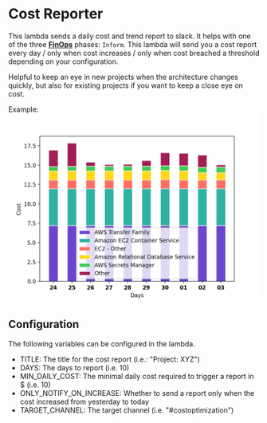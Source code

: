 # Cost Reporter

This lambda sends a daily cost and trend report to slack. It helps with one of the three [**FinOps**](https://www.linkedin.com/company/finops-foundation/) phases: `Inform`. This lambda will send you a cost report every day / only when cost increases / only when cost breached a threshold depending on your configuration.

Helpful to keep an eye in new projects when the architecture changes quickly, but also for existing projects if you want to keep a close eye on cost.

Example:
![](assets/Figure_1.png)


## Configuration
The following variables can be configured in the lambda.
- TITLE: The title for the cost report (i.e.: "Project: XYZ")
- DAYS: The days to report (i.e. 10)
- MIN_DAILY_COST: The minimal daily cost required to trigger a report in $ (i.e. 10)
- ONLY_NOTIFY_ON_INCREASE: Whether to send a report only when the cost increased from yesterday to today
- TARGET_CHANNEL: The target channel (i.e. "#costoptimization")
